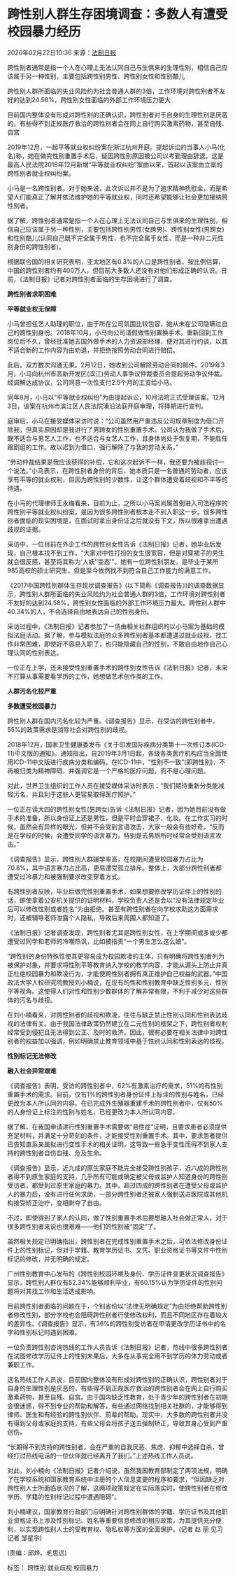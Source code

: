 # 跨性别人群生存困境调查：多数人有遭受校园暴力经历

2020年02月22日10:36  来源：[法制日报](http://www.chinanews.com/sh/2020/02-22/9100398.shtml)

跨性别者通常是指一个人在心理上无法认同自己与生俱来的生理性别，相信自己应该属于另一种性别，主要包括跨性别男性、跨性别女性和性别酷儿

跨性别人群所面临的失业风险约为社会普通人群的3倍，工作环境对跨性别者不友好的达到24.58%，跨性别女性面临的外部工作环境压力更大

目前国内整体没有形成对跨性别的正确认识，跨性别者对于自身的生理性别是厌恶的，有些得不到正规医疗救治的跨性别者会在网上自行购买激素药物，甚至自残、自宫

2019年12月，一起平等就业权纠纷案在浙江杭州开庭。提起诉讼的当事人小马(化名)称，她在做完性别重置手术后，疑因跨性别原因被公司以考勤理由辞退。这是最高人民法院2018年12月新增“平等就业权纠纷”案由以来，首起以该案由立案的跨性别者就业权纠纷案。

小马是一名跨性别者。对于她来说，此次诉讼并不是为了追求精神抚慰金，而是希望人们能真正了解并依法维护她的平等就业权，同时还希望能够让社会更加接纳跨性别者。

据了解，跨性别者通常是指一个人在心理上无法认同自己与生俱来的生理性别，相信自己应该属于另一种性别，主要包括跨性别男性(女跨男)、跨性别女性(男跨女)和性别酷儿(认同自己既不完全属于男性，也不完全属于女性，而是一种非二元性别身份的跨性别者)。

根据联合国的相关研究表明，亚太地区有0.3%的人口是跨性别者。按比例估算，中国的跨性别者约有400万人，但目前大多数人还没有对他们形成正确的认识。日前，《法制日报》记者对跨性别者面临的生存困境进行了调查。

**跨性别者求职困难**

**平等就业权无保障**

小马曾担任艺人助理的职位，由于所在公司氛围比较包容，她从未在公司隐瞒过自己的跨性别身份。2018年10月，小马向公司请假做性别置换手术。重新回到工作岗位后不久，曾经批准她去国外做手术的人力资源部经理，便对其进行约谈，以其不适合新的工作内容为由劝退，并拒绝按照劳动合同进行赔偿。

此后，双方数次沟通无果。2月12日，她收到公司解除劳动合同的邮件。2019年3月，小马向杭州市高新开发区(滨江)劳动人事争议仲裁委员会提起劳动争议仲裁。经调解达成协议，公司同意一次性支付2.5个月的工资给小马。

同年8月，小马以“平等就业权纠纷”为由提起诉讼，10月法院正式受理该案。12月3日，该案在杭州市滨江区人民法院浦沿法庭开庭审理，将择期进行宣判。

庭审后，小马在接受媒体采访时说：“公司虽然用严重违反公司规章制度为借口开除我，但真实原因却是我进行了男跨女的性别重置手术。公司认为我做了手术后，既不适合与男艺人工作，也不适合与女艺人工作，且身体尚处于恢复期，不能胜任跟剧组的工作。故以迟到为借口，强行解除了与我的劳动关系。”

“劳动仲裁结果是我应该获得的补偿，它和这次起诉不一样，我还要为被歧视讨一个说法。”小马表示，在跨性别者身份的背后，她本质只是一名普通的劳动者，应该享有平等的就业权利，但因为跨性别的少数性，让这个群体遭受着歧视和不平等的待遇。

在小马的代理律师王永梅看来，目前为止，之所以小马案尚属首例进入司法程序的跨性别平等就业权纠纷案，是因为很多跨性别者根本走不到入职这一步。很多跨性别者面临的现实困境是，在面试时拿出身份证之后就没有下文，所以很难拿出遭遇歧视的证据。

采访中，一位目前在外企工作的跨性别女性告诉《法制日报》记者，她毕业后发现，自己根本找不到工作，“大家对中性打扮的女生很宽容，但是对穿裙子的男生就会很反感，甚至将其称为‘人妖’‘变态’”。她有一位跨性别朋友，是毕业于某所985高校的硕士研究生，但是至今依然找不到符合自己工作能力的满意工作。

《2017中国跨性别群体生存现状调查报告》(以下简称《调查报告》)的调查数据显示，跨性别人群所面临的失业风险约为社会普通人群的3倍，工作环境对跨性别者不友好的达到24.58%，跨性别女性面临的外部工作环境压力最大。跨性别人群中40.34%的人，不会选择自由地表达自己的性别身份。

采访过程中，《法制日报》记者参加了一场由相关社群组织的以小马案为基础的模拟法庭活动。据了解，参与模拟法庭的众多跨性别者基本都遭遇过就业歧视，找工作非常困难，即使好不容易入职了，也只能隐藏自己的性别，不敢自由地作自己心理认同的性别表达。

一位正在上学，还未接受性别重置手术的跨性别女性告诉《法制日报》记者，未来不打算从事需要看学历的工作，她想做艺术创作类的工作。

**人群污名化较严重**

**多数遭受校园暴力**

跨性别人群在国内污名化较为严重。《调查报告》显示，在受访的跨性别者中，55%的政策需求是消除社会对跨性别的歧视。

2018年12月，国家卫生健康委发布《关于印发国际疾病分类第十一次修订本(ICD-11)中文版的通知》。通知指出，自2019年3月1日起，各级各类医疗机构应当全面使用ICD-11中文版进行疾病分类和编码。在ICD-11中，“性别不一致”(即跨性别)，不再被归类为精神障碍，并强调它是一个严格的医疗问题，而不是心理问题。

对此，世界卫生组织的工作人员在接受媒体采访时表示：“我们期待重新分类能减轻污名，并且利于这些人更容易取得医疗照护。”

一位正在读大四的跨性别女性(男跨女)告诉《法制日报》记者，因为她目前没有做手术的准备，所以身份证上还是男性，但是平时会穿裙子、化妆。在工作实习的时候，虽然会有异样的眼光，但并不会受到言语攻击，大家一般会有些好奇。“反而是在学校的时候，会遭受同学的语言暴力，特别是去男厕所时经常会受到语言攻击。”

《调查报告》显示，跨性别人群辍学率高，在校期间遭受校园暴力占比为70.8%，其中语言暴力占比高，更易遭受孤立排斥。整体上，大部分跨性别者都遭受过冷暴力和被强制要求改变穿着方式。

有跨性别者反映，毕业后做完性别重置手术，如果想要修改学历证件上的性别的话，即使拿着公安机关提供的证明材料，学校负责人还是会以“没有法律规定毕业后可以修改性别或者姓名”为由拒绝。甚至有跨性别者在向学校求助这方面需求时，还被辅导老师泄露个人隐私，导致后来周围人都知道了。

《法制日报》记者调查发现，跨性别者尤其是跨性别女性，在上学期间或多或少都遭受过同学和老师的冷嘲热讽，比如被指责“一个男生怎么这么娘”。

“跨性别的身份特殊性使其更容易成为校园欺凌的主体，只有明确将跨性别者列为被保护对象，并要求将性别平等教育纳入学校的教学内容，才能从源头上防止并真正杜绝校园暴力和欺凌行为，才能使跨性别者拥有真正维护自己权益的武器。”中国政法大学人权研究院教授刘小楠说，在现有的性和性别教育中缺乏性别多元、性别平等视角。这使得人们对性和性别少数群体的了解非常有限，不利于减少对这些群体的污名与歧视。

在刘小楠看来，对跨性别者的歧视和欺凌，往往与缺乏禁止性别认同和性别表达歧视的法律有关。由于我国法律政策仍然建立在二元性别的框架之下，跨性别者权利经常受到侵犯且无法得到公正、及时的救济。因此，很有必要在相关法律中对跨性别者的权益加以强调，例如明确禁止教育领域中基于性别认同和性别表达的歧视。

**性别标记无法修改**

**融入社会异常艰难**

《调查报告》表明，受访的跨性别者中，62%有激素治疗的需求，51%的有性别重置手术的需求。目前，仅有1%的跨性别者身份证件上标注的性别与姓名，已经更改为本人所认同的内容。在已完成外生殖器重建手术的跨性别者中，仅有50%的人身份证上标注的性别与姓名，已经更改为本人所认同内容。

据了解，在我国申请进行性别重置手术需要做“易性症”证明，且要求患者必须提供充足材料，并满足十分苛刻的条件，才能接受性别重置手术。其中，要求患者提供已告知直系亲属拟进行变性手术的相关证明，这导致一些急于变性而得不到家人支持的跨性别者自伤自残、危及生命。

《调查报告》显示，近九成的原生家庭不能完全接受跨性别孩子，近六成的跨性别者得不到原生家庭的支持，几乎所有可能或确定被父母或监护人知道身份的跨性别受访者，都受到过原生家庭的暴力。其中，超过四成的跨性别者在遭受父母或监护人的暴力后，没有进行任何求助，一部分跨性别者还被家人强制送进医院或其他机构接受矫正治疗，变相剥夺了自由。

不过，即使得到了家人的认同，做了性别重置手术后要想融入社会做正常人，对于很多跨性别者来说也很艰难——他们的性别被“固定”了。

虽然相关规定已明确指出，跨性别者在完成性别重置手术之后，可依法修改身份证件上的性别标记，但对于学籍、教育学历证书、文凭、职业资格证书等文件中性别标记的修改，并无明确的规定。

广州性别教育中心发布的《跨性别校园环境及身份、学历证件变更状况调查报告》显示，跨性别人群仅有52.34%能够顺利毕业，有60.15%认为学历证件的性别问题将对其找工作和生活造成影响。

目前跨性别者面临的问题在于，个别省份以“法律无明确规定”为由拒绝帮助跨性别者修改性别，部分学校也会阻碍跨性别者行使修改权利，而且不同地区存在着较大的差异性。《调查报告》显示，有36%的跨性别受访者在申请更改学历证书中的名字和性别标记时遇到困难。

一位负责跨性别咨询热线的工作人员告诉《法制日报》记者，热线中很多跨性别者在试图修改学历证件上的性别未果后，大多在从事完全用不到学历的体力劳动或者兼职工作。

这名热线工作人员说，目前国内整体没有形成对跨性别的正确认识，跨性别者对于自身的生理性别是厌恶的，有些得不到正规医疗救治的跨性别者会在网上自行购买激素药物，甚至自残、自宫。由于国内缺乏性教育，处于青少年的跨性别者在初期会很迷惑，得不到专业的帮助和解答，有些通过网络找到相关社群的，才能够得到律师、医生和有经验的跨性别伙伴、前辈的帮助。现实中，大多数的跨性别者并没有得到父母或家庭的支持，有些父母会将孩子送去强制矫正，导致其身心受到严重创伤。

“长期得不到支持的跨性别者，会在严重的自我厌恶、焦虑、抑郁中选择自杀，曾经打过热线电话的一位伙伴就已经离开了我们。”上述热线工作人员说。

对此，刘小楠向《法制日报》记者介绍说，虽然我国教育部制定了两项法规，明确了在学校系统和国家教育系统中注册的个人信息变更的程序和要求，“但因缺乏对跨性别人士所面临状况的了解，这两项政策规定在实际落实时，使跨性别者在修改学历、学籍的性别标记过程中遭遇阻碍”。

刘小楠建议，国家教育行政部门应明确针对跨性别群体的学籍、学历证书及其他职业资格证书上涉及性别标记、姓名等重要信息修改的相应政策，为其提供充分便利，以实现跨性别人士的受教育权、隐私权等方面的全面保护。(记者 赵 丽 见习记者 邹星宇)

(责编：邱烨、毛思远)

标签： 跨性别 就业歧视 校园暴力
